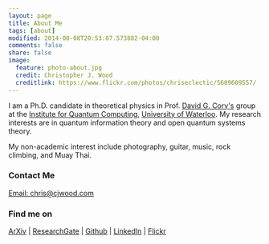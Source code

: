 ```yaml
---
layout: page
title: About Me
tags: [about]
modified: 2014-08-08T20:53:07.573882-04:00
comments: false
share: false
image:
  feature: photo-about.jpg
  credit: Christopher J. Wood
  creditlink: https://www.flickr.com/photos/chriseclectic/5609609557/
---
```


I am a Ph.D. candidate in theoretical physics in Prof. [David G. Cory's](https://uwaterloo.ca/institute-for-quantum-computing/people-profiles/david-g-cory) group at the [Institute for Quantum Computing](https://iqc.uwaterloo.ca), [University of Waterloo](https://uwaterloo.ca/physics-astronomy/). My research interests are in quantum information theory and open quantum systems theory.

My non-academic interest include photography, guitar, music, rock climbing, and Muay Thai.


### Contact Me
<a href="mailto:chris@cjwood.com" target="_blank"><i class="fa fa-fw fa-envelope-o"></i> Email: chris@cjwood.com</a>

### Find me on

<a href="http://arxiv.org/a/wood_c_2" target="_blank"><i class="ai fa-fw ai-arxiv"></i> ArXiv</a> |
<a href="http://www.researchgate.net/profile/Christopher_Wood" target="_blank"><i class="ai fa-fw ai-researchgate"></i> ResearchGate</a> |
<a href="https://github.com/chriseclectic" target="_blank"><i class="fa fa-fw fa-github"></i> Github</a> |
<a href="http://linkedin.com/in/cjwoodphd" target="_blank"><i class="fa fa-fw fa-linkedin"></i> LinkedIn</a> |
<a href="http://www.flickr.com/chriseclectic" target="_blank"><i class="fa fa-fw fa-flickr"></i> Flickr</a>
